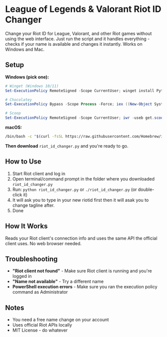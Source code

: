 # League of Legends & Valorant Riot ID Changer

Change your Riot ID for League, Valorant, and other Riot games without using the web interface. Just run the script and it handles everything - checks if your name is available and changes it instantly. Works on Windows and Mac.

## Setup

**Windows (pick one):**
```powershell
# Winget (Windows 10/11)
Set-ExecutionPolicy RemoteSigned -Scope CurrentUser; winget install Python.Python.3.12; refreshenv; pip install requests urllib3

# Chocolatey  
Set-ExecutionPolicy Bypass -Scope Process -Force; iex ((New-Object System.Net.WebClient).DownloadString('https://chocolatey.org/install.ps1')); choco install python -y; refreshenv; pip install requests urllib3

# Scoop
Set-ExecutionPolicy RemoteSigned -Scope CurrentUser; iwr -useb get.scoop.sh | iex; scoop install python; refreshenv; pip install requests urllib3
```

**macOS:**
```bash
/bin/bash -c "$(curl -fsSL https://raw.githubusercontent.com/Homebrew/install/HEAD/install.sh)" && brew install python3 && pip3 install requests urllib3
```

**Then download** `riot_id_changer.py` and you're ready to go.

## How to Use

1. Start Riot client and log in
2. Open terminal/command prompt in the folder where you downloaded `riot_id_changer.py`
3. Run: `python riot_id_changer.py` or `./riot_id_changer.py` (or double-click it)  
4. It will ask you to type in your new riotid first then it will asak you to change tagline after.
5. Done

## How It Works

Reads your Riot client's connection info and uses the same API the official client uses. No web browser needed.

## Troubleshooting

- **"Riot client not found"** - Make sure Riot client is running and you're logged in
- **"Name not available"** - Try a different name
- **PowerShell execution errors** - Make sure you ran the execution policy command as Administrator

## Notes

- You need a free name change on your account
- Uses official Riot APIs locally  
- MIT License - do whatever
